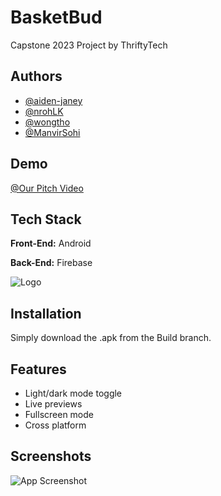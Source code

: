 # BasketBud

Capstone 2023 Project by ThriftyTech


## Authors

- [@aiden-janey](https://www.github.com/aiden-janey)
- [@nrohLK](https://www.github.com/nrohK)
- [@wongtho](https://www.github.com/wongtho)
- [@ManvirSohi](https://www.github.com/ManvirSohi)


## Demo

[@Our Pitch Video](https://youtu.be/Z9PtQ6ulOkI)


## Tech Stack

**Front-End:** Android

**Back-End:** Firebase


![Logo]()


## Installation

Simply download the .apk from the Build branch.

    
## Features

- Light/dark mode toggle
- Live previews
- Fullscreen mode
- Cross platform


## Screenshots

![App Screenshot](https://via.placeholder.com/468x300?text=App+Screenshot+Here)
